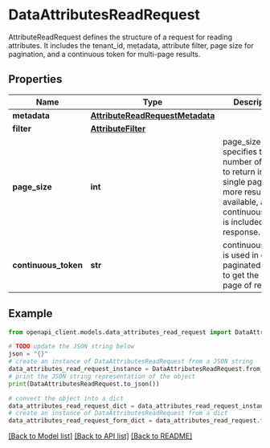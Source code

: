 # DataAttributesReadRequest

AttributeReadRequest defines the structure of a request for reading attributes. It includes the tenant_id, metadata, attribute filter, page size for pagination, and a continuous token for multi-page results.

## Properties

Name | Type | Description | Notes
------------ | ------------- | ------------- | -------------
**metadata** | [**AttributeReadRequestMetadata**](AttributeReadRequestMetadata.md) |  | [optional] 
**filter** | [**AttributeFilter**](AttributeFilter.md) |  | [optional] 
**page_size** | **int** | page_size specifies the number of results to return in a single page. If more results are available, a continuous_token is included in the response. | [optional] 
**continuous_token** | **str** | continuous_token is used in case of paginated reads to get the next page of results. | [optional] 

## Example

```python
from openapi_client.models.data_attributes_read_request import DataAttributesReadRequest

# TODO update the JSON string below
json = "{}"
# create an instance of DataAttributesReadRequest from a JSON string
data_attributes_read_request_instance = DataAttributesReadRequest.from_json(json)
# print the JSON string representation of the object
print(DataAttributesReadRequest.to_json())

# convert the object into a dict
data_attributes_read_request_dict = data_attributes_read_request_instance.to_dict()
# create an instance of DataAttributesReadRequest from a dict
data_attributes_read_request_form_dict = data_attributes_read_request.from_dict(data_attributes_read_request_dict)
```
[[Back to Model list]](../README.md#documentation-for-models) [[Back to API list]](../README.md#documentation-for-api-endpoints) [[Back to README]](../README.md)


